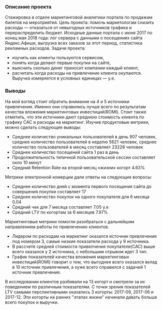### Описание проекта
Стажировка в отделе маркетинговой аналитики портала по продажам билетов на мероприятия. 
Цель проекта: помочь маркетологам снизить расходы — отказаться от невыгодных источников трафика и перераспределить бюджет.
Исходные данные портала с июня 2017 по конец мая 2018 года:
лог сервера с данными о посещениях сайта Яндекс.Афиши, выгрузка всех заказов за этот период, статистика рекламных расходов.
Задачи проекта:
- изучить как клиенты пользуются сервисом,
- понять когда делают первые покупки на сайте,
- выяснить сколько денег приносит компании каждый клиент,
- расчитать когда расходы на привлечение клиента окупаются.
Выручка измеряется в условных единицах — у.е.


### Выводы 
На мой взгляд стоит обратить внимание на 4 и 5 источники привлечения. Именно они справились лучше всего по результатам качества вложения маркетинговых инвестиций(ROMI). Стоит также отметить, что эти источники дают среднюю стоимость клиента по графику CAC и расходы на маркетинг.
Изучив продуктовые метрики, можно сделать следующие выводы:
- Среднее количество уникальных пользователей в день 907 человек, среднее количество пользователей в неделю 5621 человек,
среднее количество пользователей в месяц  составляет 23228 человек
- Среднее количество посещений сайта 1 раз в день
- Продолжительность типичной пользовательской сессии составляет окло 10 минут
- Средний Retention Rate на второй месяц «жизни» когорт 4.63%

Метрики электронной комерции дали ответы на следующие вопросы:
- Cреднее количество дней с момента первого посещения сайта до совершения покупки составляет 17
- Cреднее количество покупок на одного покупателя для 6 месяца 0.04
- Cредний чек для 7 месяца составляет 7.05 у.е
- Средний LTV по когортам за 6 месяцев 7.97%

Маркетинговые метрики помогли разобраться с дальнейшим направлением работы по привлечению клиентов.
- Лидером по расходам на маркетинг оказался источник превлечения под номером 3, самые низкие показатели расхода у 9 источника.
- В рассчете средней стоимости привелчения покупателя(CAC) выше всего оказался у 2 источника, с небольшим отрывом идет 3 тип.
- График показателей качества вложения маркетинговых инвестиций(ROMI) говорит о том, что выгоднее всего оказался вклад в 10 источник привлечения, а хуже всего справился с задачей 1 источник превлечения.

В исследовании клиентов разбивали на 13 когорт и смотрели за их поведением по различным показателям. С точки зрения показателей LTV самыми перспективными оказались 3 когорты: 2017-09, 2017-06 и 2017-12. Эти когорты на ранних "этапах жизни" начинали давать больше всего покупок и выручки.
